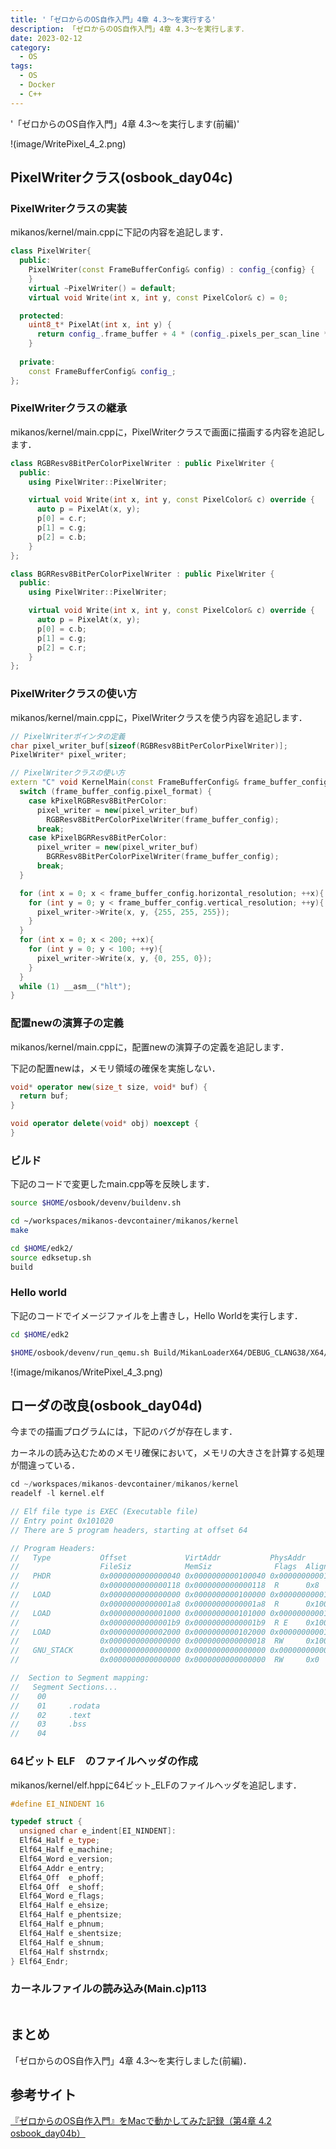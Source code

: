 ```yaml
---
title: '「ゼロからのOS自作入門」4章 4.3〜を実行する'
description: 「ゼロからのOS自作入門」4章 4.3〜を実行します．
date: 2023-02-12
category: 
  - OS
tags:
  - OS
  - Docker
  - C++
---
```


<!-- https://www.hamlet-engineer.com -->
'「ゼロからのOS自作入門」4章 4.3〜を実行します(前編)'

<!-- more -->

<ClientOnly>
  <CallInArticleAdsense />
</ClientOnly>





!(image/WritePixel_4_2.png)

## PixelWriterクラス(osbook_day04c)

### PixelWriterクラスの実装
mikanos/kernel/main.cppに下記の内容を追記します．
```c++
class PixelWriter{
  public:
    PixelWriter(const FrameBufferConfig& config) : config_{config} {
    }
    virtual ~PixelWriter() = default;
    virtual void Write(int x, int y, const PixelColor& c) = 0;

  protected:
    uint8_t* PixelAt(int x, int y) {
      return config_.frame_buffer + 4 * (config_.pixels_per_scan_line * y + x);
    }
  
  private:
    const FrameBufferConfig& config_;
};
```

### PixelWriterクラスの継承
mikanos/kernel/main.cppに，PixelWriterクラスで画面に描画する内容を追記します．
```c++
class RGBResv8BitPerColorPixelWriter : public PixelWriter {
  public:
    using PixelWriter::PixelWriter;

    virtual void Write(int x, int y, const PixelColor& c) override {
      auto p = PixelAt(x, y);
      p[0] = c.r;
      p[1] = c.g;
      p[2] = c.b;
    }
};

class BGRResv8BitPerColorPixelWriter : public PixelWriter {
  public:
    using PixelWriter::PixelWriter;

    virtual void Write(int x, int y, const PixelColor& c) override {
      auto p = PixelAt(x, y);
      p[0] = c.b;
      p[1] = c.g;
      p[2] = c.r;
    }
};
```

### PixelWriterクラスの使い方
mikanos/kernel/main.cppに，PixelWriterクラスを使う内容を追記します．
```c++
// PixelWriterポインタの定義
char pixel_writer_buf[sizeof(RGBResv8BitPerColorPixelWriter)];
PixelWriter* pixel_writer;

// PixelWriterクラスの使い方
extern "C" void KernelMain(const FrameBufferConfig& frame_buffer_config) {
  switch (frame_buffer_config.pixel_format) {
    case kPixelRGBResv8BitPerColor:
      pixel_writer = new(pixel_writer_buf)
        RGBResv8BitPerColorPixelWriter(frame_buffer_config);
      break;
    case kPixelBGRResv8BitPerColor:
      pixel_writer = new(pixel_writer_buf)
        BGRResv8BitPerColorPixelWriter(frame_buffer_config);
      break;
  }

  for (int x = 0; x < frame_buffer_config.horizontal_resolution; ++x){
    for (int y = 0; y < frame_buffer_config.vertical_resolution; ++y){
      pixel_writer->Write(x, y, {255, 255, 255});
    }
  }
  for (int x = 0; x < 200; ++x){
    for (int y = 0; y < 100; ++y){
      pixel_writer->Write(x, y, {0, 255, 0});
    }
  }
  while (1) __asm__("hlt");
}
```

### 配置newの演算子の定義
mikanos/kernel/main.cppに，配置newの演算子の定義を追記します．

下記の配置newは，メモリ領域の確保を実施しない．
```c++
void* operator new(size_t size, void* buf) {
  return buf;
}

void operator delete(void* obj) noexcept {
}
```

### ビルド
下記のコードで変更したmain.cpp等を反映します．
```sh
source $HOME/osbook/devenv/buildenv.sh

cd ~/workspaces/mikanos-devcontainer/mikanos/kernel
make

cd $HOME/edk2/
source edksetup.sh
build
```

### Hello world
下記のコードでイメージファイルを上書きし，Hello Worldを実行します．

```sh
cd $HOME/edk2

$HOME/osbook/devenv/run_qemu.sh Build/MikanLoaderX64/DEBUG_CLANG38/X64/Loader.efi $HOME/workspaces/mikanos-devcontainer/mikanos/kernel/kernel.elf
```

!(image/mikanos/WritePixel_4_3.png)


## ローダの改良(osbook_day04d)
今までの描画プログラムには，下記のバグが存在します．

カーネルの読み込むためのメモリ確保において，メモリの大きさを計算する処理が間違っている．

```c++
cd ~/workspaces/mikanos-devcontainer/mikanos/kernel
readelf -l kernel.elf

// Elf file type is EXEC (Executable file)
// Entry point 0x101020
// There are 5 program headers, starting at offset 64

// Program Headers:
//   Type           Offset             VirtAddr           PhysAddr
//                  FileSiz            MemSiz              Flags  Align
//   PHDR           0x0000000000000040 0x0000000000100040 0x0000000000100040
//                  0x0000000000000118 0x0000000000000118  R      0x8
//   LOAD           0x0000000000000000 0x0000000000100000 0x0000000000100000
//                  0x00000000000001a8 0x00000000000001a8  R      0x1000
//   LOAD           0x0000000000001000 0x0000000000101000 0x0000000000101000
//                  0x00000000000001b9 0x00000000000001b9  R E    0x1000
//   LOAD           0x0000000000002000 0x0000000000102000 0x0000000000102000
//                  0x0000000000000000 0x0000000000000018  RW     0x1000
//   GNU_STACK      0x0000000000000000 0x0000000000000000 0x0000000000000000
//                  0x0000000000000000 0x0000000000000000  RW     0x0

//  Section to Segment mapping:
//   Segment Sections...
//    00     
//    01     .rodata 
//    02     .text 
//    03     .bss 
//    04   
```

### 64ビット ELF　のファイルヘッダの作成
mikanos/kernel/elf.hppに64ビット_ELFのファイルヘッダを追記します．
```c++
#define EI_NINDENT 16

typedef struct {
  unsigned char e_indent[EI_NINDENT]:
  Elf64_Half e_type;
  Elf64_Half e_machine;
  Elf64_Word e_version;
  Elf64_Addr e_entry;
  Elf64_Off  e_phoff;
  Elf64_Off  e_shoff;
  Elf64_Word e_flags;
  Elf64_Half e_ehsize;
  Elf64_Half e_phentsize;
  Elf64_Half e_phnum;
  Elf64_Half e_shentsize;
  Elf64_Half e_shnum;
  Elf64_Half shstrndx;
} Elf64_Endr;
```

### カーネルファイルの読み込み(Main.c)p113
```

```


## まとめ
「ゼロからのOS自作入門」4章 4.3〜を実行しました(前編)．

## 参考サイト
[『ゼロからのOS自作入門』をMacで動かしてみた記録（第4章 4.2 osbook_day04b）](https://noanoa07.livedoor.blog/archives/2342461.html)





<ClientOnly>
  <CallInArticleAdsense />
</ClientOnly>

